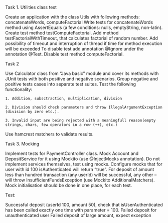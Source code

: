Task 1. Utilities class test

Create an application with the class Utils with following methods: concatenateWords, computeFactorial
Write tests for concatenateWords method using AssertEquals (a few conditions: nulls, emptyString, non-latin).
Create test method testComputeFactorial.
Add method testFactorialWithTimeout, that calculates factorial of random number. Add possibility of timeout and interruption of thread if time for method execution will be exceeded
To disable test add annotation @Ignore under the annotation @Test. Disable test method computeFactorial.

Task 2

Use Calculator class from “Java basic” module and cover its methods with JUnit tests with both positive and negative scenarios. Group negative and positive tests cases into separate test suites.
Test the following functionality:

    1. Addition, subsctraction, multiplication, division
    
    2. Division should check parameters and throw IllegalArgumentException (division by zero etc.).
    
    3. Invalid input are being rejected with a meaningfull reason(empty strings, chars, few operators in a row (++), etc.)
Use hamcrest matchers to validate results.


Task 3. Mocking       

Implement tests for PaymentController class.
Mock Account and DepositService for it using Mockito (use @InjectMocks annotation).
Do not implement services themselves, test using mocks.
Configure mocks that for user with id 100 isAuthenticated will return “true”. For deposit of amount less than hundred transaction (any userId) will be successful, any other – will throw InsufficientFundsException  (use Mockito AdditionalMatchers). Mock initialisation should be done in one place, for each test.

Test:

Successful deposit (userId 100, amount 50), check that isUserAuthenticated has been called exactly one time with parameter = 100.
Failed deposit for unauthenticated user
Failed deposit of large amount, expect exception

